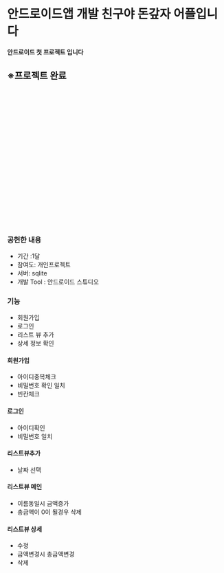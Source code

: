 # 안드로이드앱 개발 친구야 돈갚자 어플입니다
<html>
  <body>
<h4>안드로이드 첫 프로젝트 입니다</h4>
<h2>※프로젝트 완료</h2>
<iframe width="560" height="315" src=""https://www.youtube.com/QcAzNCdefAY/" frameborder="0" allowfullscreen></iframe>

<h3>공헌한 내용</h3>
<ul>
  <li>기간 :1달</li>
  <li>참여도: 개인프로젝트</li>
  <li>서버: sqlite</li>
  <li>개발 Tool : 안드로이드 스튜디오</li>
</ul>
<h3>기능</h3>
<ul>
  <li>회원가입</li>
  <li>로그인</li>
  <li>리스트 뷰 추가</li>
  <li>상세 정보 확인</li>
</ul>
<h4>회원가입</h4>
<ul>
  <li>아이디중복체크</li>
  <li>비밀번호 확인 일치</li>
  <li>빈칸체크</li>
</ul>
<h4>로그인</h4>
<ul>
  <li>아이디확인</li>
  <li>비밀번호 일치</li>
</ul>
<h4>리스트뷰추가</h4>
<ul>
  <li>날짜 선택</li>
</ul>
<h4>리스트뷰 메인</h4>
<ul>
  <li>이름동일시 금액증가</li>
  <li>총금액이 0이 될경우 삭제</li>
</ul>
<h4>리스트뷰 상세</h4>
<ul>
  <li>수정</li>
  <li>금액변경시 총금액변경</li>
  <li>삭제</li>
</ul>
     </body>
  </html>

